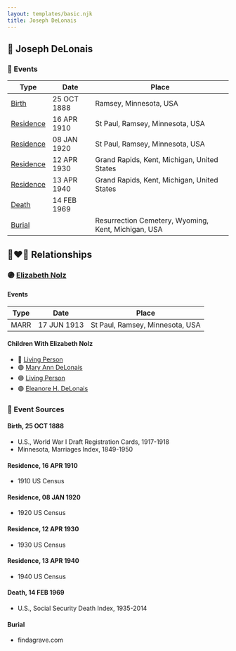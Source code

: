 ```yaml
---
layout: templates/basic.njk
title: Joseph DeLonais
---
```

## 🔵 Joseph DeLonais

### 📆 Events

Type | Date | Place
------ | ------ | ------
[Birth](#event-0) | 25 OCT 1888 | Ramsey, Minnesota, USA
[Residence](#event-1) | 16 APR 1910 | St Paul, Ramsey, Minnesota, USA
[Residence](#event-2) | 08 JAN 1920 | St Paul, Ramsey, Minnesota, USA
[Residence](#event-3) | 12 APR 1930 | Grand Rapids, Kent, Michigan, United States
[Residence](#event-4) | 13 APR 1940 | Grand Rapids, Kent, Michigan, United States
[Death](#event-5) | 14 FEB 1969 |
[Burial](#event-6) |  | Resurrection Cemetery, Wyoming, Kent, Michigan, USA

## 👩‍❤️‍👨 Relationships

### 🟣 [Elizabeth Nolz](/people/3/37387446)

#### Events

Type | Date | Place
------ | ------ | ------
MARR | 17 JUN 1913 | St Paul, Ramsey, Minnesota, USA
#### Children With Elizabeth Nolz
* 🔵 [Living Person](/people/5/58119852)
* 🟣 [Mary Ann DeLonais](/people/3/38006988)
* 🟣 [Living Person](/people/7/73613194)
* 🟣 [Eleanore H. DeLonais](/people/4/45463626)
### 📰 Event Sources

#### <a id="event-0"></a> Birth, 25 OCT 1888
* U.S., World War I Draft Registration Cards, 1917-1918
* Minnesota, Marriages Index, 1849-1950

#### <a id="event-1"></a> Residence, 16 APR 1910
* 1910 US Census

#### <a id="event-2"></a> Residence, 08 JAN 1920
* 1920 US Census

#### <a id="event-3"></a> Residence, 12 APR 1930
* 1930 US Census

#### <a id="event-4"></a> Residence, 13 APR 1940
* 1940 US Census

#### <a id="event-5"></a> Death, 14 FEB 1969
* U.S., Social Security Death Index, 1935-2014

#### <a id="event-6"></a> Burial
* findagrave.com